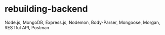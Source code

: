 # rebuilding-backend
Node.js, MongoDB, Express.js, Nodemon, Body-Parser, Mongoose, Morgan, RESTful API, Postman
